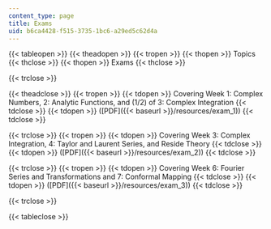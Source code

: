 ```yaml
---
content_type: page
title: Exams
uid: b6ca4428-f515-3735-1bc6-a29ed5c62d4a
---
```


{{< tableopen >}}
{{< theadopen >}}
{{< tropen >}}
{{< thopen >}}
Topics
{{< thclose >}}
{{< thopen >}}
Exams
{{< thclose >}}

{{< trclose >}}

{{< theadclose >}}
{{< tropen >}}
{{< tdopen >}}
Covering Week 1: Complex Numbers, 2: Analytic Functions, and (1/2) of 3: Complex Integration
{{< tdclose >}}
{{< tdopen >}}
([PDF]({{< baseurl >}}/resources/exam_1))
{{< tdclose >}}

{{< trclose >}}
{{< tropen >}}
{{< tdopen >}}
Covering Week 3: Complex Integration, 4: Taylor and Laurent Series, and Reside Theory
{{< tdclose >}}
{{< tdopen >}}
([PDF]({{< baseurl >}}/resources/exam_2))
{{< tdclose >}}

{{< trclose >}}
{{< tropen >}}
{{< tdopen >}}
Covering Week 6: Fourier Series and Transformations and 7: Conformal Mapping
{{< tdclose >}}
{{< tdopen >}}
([PDF]({{< baseurl >}}/resources/exam_3))
{{< tdclose >}}

{{< trclose >}}

{{< tableclose >}}